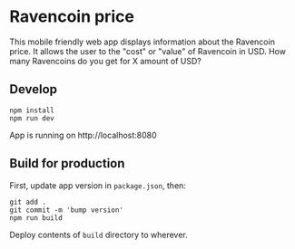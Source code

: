 # Ravencoin price

This mobile friendly web app displays information about the Ravencoin price.
It allows the user to the "cost" or "value" of Ravencoin in USD.
How many Ravencoins do you get for X amount of USD?

## Develop

    npm install
    npm run dev

App is running on http://localhost:8080


## Build for production

First, update app version in `package.json`, then:

    git add .
    git commit -m 'bump version'
    npm run build

Deploy contents of `build` directory to wherever.
